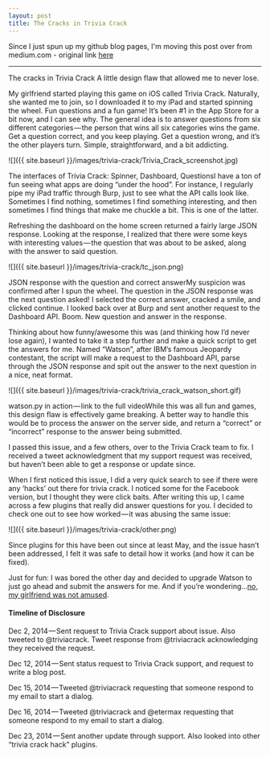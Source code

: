 ```yaml
---
layout: post
title: The Cracks in Trivia Crack
---
```


Since I just spun up my github blog pages, I'm moving this post over from
medium.com - original link [here](https://medium.com/@iamchippa/the-cracks-in-trivia-crack-3fac78b50f38)

----


The cracks in Trivia Crack A little design flaw that allowed me to never lose.

My girlfriend started playing this game on iOS called Trivia Crack. Naturally, she wanted me to join, so I downloaded it to my iPad and started spinning the wheel. Fun questions and a fun game! It’s been #1 in the App Store for a bit now, and I can see why. The general idea is to answer questions from six different categories — the person that wins all six categories wins the game. Get a question correct, and you keep playing. Get a question wrong, and it’s the other players turn. Simple, straightforward, and a bit addicting.

![]({{ site.baseurl }}/images/trivia-crack/Trivia_Crack_screenshot.jpg)

The interfaces of Trivia Crack: Spinner, Dashboard, QuestionsI have a ton of fun seeing what apps are doing “under the hood”. For instance, I regularly pipe my iPad traffic through Burp, just to see what the API calls look like. Sometimes I find nothing, sometimes I find something interesting, and then sometimes I find things that make me chuckle a bit. This is one of the latter.

Refreshing the dashboard on the home screen returned a fairly large JSON response. Looking at the response, I realized that there were some keys with interesting values — the question that was about to be asked, along with the answer to said question.

![]({{ site.baseurl }}/images/trivia-crack/tc_json.png)

JSON response with the question and correct answerMy suspicion was confirmed after I spun the wheel. The question in the JSON response was the next question asked! I selected the correct answer, cracked a smile, and clicked continue. I looked back over at Burp and sent another request to the Dashboard API. Boom. New question and answer in the response.

Thinking about how funny/awesome this was (and thinking how I’d never lose again), I wanted to take it a step further and make a quick script to get the answers for me. Named “Watson”, after IBM’s famous Jeopardy contestant, the script will make a request to the Dashboard API, parse through the JSON response and spit out the answer to the next question in a nice, neat format.

![]({{ site.baseurl }}/images/trivia-crack/trivia_crack_watson_short.gif)

watson.py in action — link to the full videoWhile this was all fun and games, this design flaw is effectively game breaking. A better way to handle this would be to process the answer on the server side, and return a “correct” or “incorrect” response to the answer being submitted.

I passed this issue, and a few others, over to the Trivia Crack team to fix. I received a tweet acknowledgment that my support request was received, but haven’t been able to get a response or update since.

When I first noticed this issue, I did a very quick search to see if there were any ‘hacks’ out there for trivia crack. I noticed some for the Facebook version, but I thought they were click baits. After writing this up, I came across a few plugins that really did answer questions for you. I decided to check one out to see how worked — it was abusing the same issue:

![]({{ site.baseurl }}/images/trivia-crack/other.png)

Since plugins for this have been out since at least May, and the issue hasn’t been addressed, I felt it was safe to detail how it works (and how it can be fixed).

Just for fun: I was bored the other day and decided to upgrade Watson to just
go ahead and submit the answers for me. And if you’re wondering…[no, my
girlfriend was not amused](https://vimeo.com/115355438).

#### Timeline of Disclosure

Dec 2, 2014 — Sent request to Trivia Crack support about issue. Also tweeted to @triviacrack. Tweet response from @triviacrack acknowledging they received the request.

Dec 12, 2014 — Sent status request to Trivia Crack support, and request to write a blog post.

Dec 15, 2014 — Tweeted @triviacrack requesting that someone respond to my email to start a dialog.

Dec 16, 2014 — Tweeted @triviacrack and @etermax requesting that someone respond to my email to start a dialog.

Dec 23, 2014 — Sent another update through support. Also looked into other “trivia crack hack” plugins.
